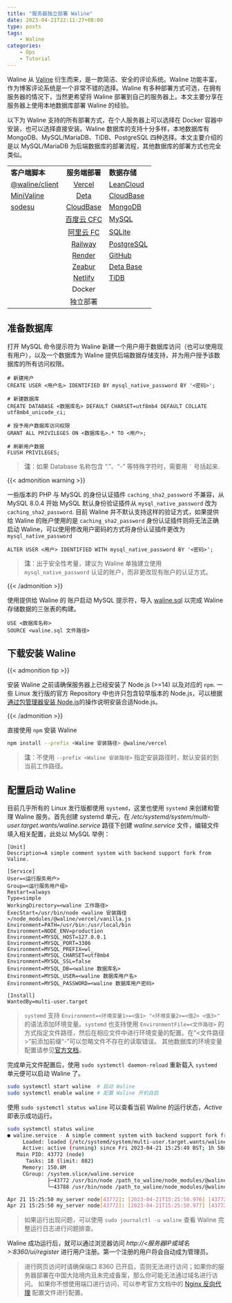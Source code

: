 ```yaml
---
title: "服务器独立部署 Waline"
date: 2023-04-21T22:11:27+08:00
type: posts
tags: 
    - Waline
categories: 
    - Ops
    - Tutorial
---
```


Waline 从 [Valine][valine] 衍生而来，是一款简洁、安全的评论系统。Waline 功能丰富，作为博客评论系统是一个非常不错的选择。Waline 有多种部署方式可选，在拥有服务器的情况下，当然更希望将 Waline 部署到自己的服务器上。本文主要分享在服务器上使用本地数据库部署 Waline 的经验。

<!--more-->

以下为 Waline 支持的所有部署方式，在个人服务器上可以选择在 Docker 容器中安装，也可以选择直接安装。Waline 数据库的支持十分多样，本地数据库有 MongoDB、MySQL/MariaDB、TiDB、PostgreSQL 四种选择。本文主要介绍的是以 MySQL/MariaDB 为后端数据库的部署流程，其他数据库的部署方式也完全类似。

|                                   |                          |                            |
| ----------------------------------| :----------------------: | -------------------------- |
| **客户端脚本**                      | **服务端部署**             | **数据存储**                |
| [@waline/client][waline_client]   | [Vercel][vercel]         | [LeanCloud][leancloud]     |
| [MiniValine][minivaline]          | [Deta][data]             | [CloudBase][cloudbase]     |
| [sodesu][sodesu]                  | [CloudBase][cloud_base]  | [MongoDB][mongodb]         |
|                                   | [百度云 CFC][baidu_cfc]   | [MySQL][mysql]             |
|                                   | [阿里云 FC][ali_cfc]      | [SQLite][sqllite]          |
|                                   | [Railway][railway]       | [PostgreSQL][postgresql]   |
|                                   | [Render][render]         | [GitHub][github]           |
|                                   | [Zeabur][zeabur]         | [Deta Base][data_base]     |
|                                   | [Netlify][netify]        | [TiDB][tidb]               |
|                                   | Docker                   |                            |
|                                   | 独立部署                  |                            |

## 准备数据库

打开 MySQL 命令提示符为 Waline 新建一个用户用于数据库访问（也可以使用现有用户），以及一个数据库为 Waline 提供后端数据存储支持，并为用户授予该数据库的所有访问权限。

```mysql
# 新建用户
CREATE USER <用户名> IDENTIFIED BY mysql_native_password BY '<密码>';

# 新建数据库
CREATE DATABASE <数据库名> DEFAULT CHARSET=utf8mb4 DEFAULT COLLATE utf8mb4_unicode_ci;

# 授予用户数据库访问权限
GRANT ALL PRIVILEGES ON <数据库名>.* TO <用户>;

# 刷新用户数据
FLUSH PRIVILEGES;
```

> **注**：如果 Database 名称包含 “.”、“-” 等特殊字符时，需要用 `` ` `` 号括起来.

{{< admonition warning >}}

一些版本的 PHP 与 MySQL 的身份认证插件 `caching_sha2_password` 不兼容，从 MySQL 8.0.4 开始 MySQL 默认身份验证插件从 `mysql_native_password`  改为 `caching_sha2_password`. 目前 Waline 并不默认支持这样的验证方式，如果提供给 Waline 的账户使用的是 `caching_sha2_password` 身份认证插件则将无法正确启动 Waline，可以使用修改用户密码的方式将身份认证插件更改为 `mysql_native_password`

```mysql
ALTER USER <用户> IDENTIFIED WITH mysql_native_password BY '<密码>';
```

> **注**：出于安全性考量，建议为 Waline 单独建立使用 `mysql_native_password` 认证的账户，而非更改现有账户的认证方式。

{{< /admonition >}}

使用提供给 Waline 的 账户启动 MySQL 提示符，导入 [waline.sql][waline_sql] 以完成 Waline 存储数据的三张表的构建。

```mysql
USE <数据库名称>
SOURCE <waline.sql 文件路径>
```

## 下载安装 Waline

{{< admonition tip >}}

安装 Waline 之前请确保服务器上已经安装了 Node.js (>=14) 以及对应的 `npm`. 一些 Linux 发行版的官方 Repository 中也许只包含较早版本的 Node.js，可以根据 [通过包管理器安装 Node.js][nodejs_install]的操作说明安装合适Node.js。

[nodejs_install]:https://nodejs.org/en/download/package-manager

{{< /admonition >}}

直接使用 `npm` 安装 Waline

```bash
npm install --prefix <Waline 安装路径> @waline/vercel
```

> **注**：不使用 `--prefix <Waline 安装路径>` 指定安装路径时，默认安装的到当前工作路径。

## 配置启动 Waline

目前几乎所有的 Linux 发行版都使用 `systemd`，这里也使用 `systemd` 来创建和管理 Waline 服务。首先创建 systemd 单元，在 */etc/systemd/system/multi-user.target.wants/waline.service* 路径下创建 *waline.service* 文件，编辑文件填入相关配置，此处以 MySQL 举例：

```systemd
[Unit]
Description=A simple comment system with backend support fork from Valine.

[Service]
User=<运行服务用户>
Group=<运行服务用户组>
Restart=always
Type=simple
WorkingDirectory=<waline 工作路径>
ExecStart=/usr/bin/node <waline 安装路径>/node_modules/@waline/vercel/vanilla.js
Environment=PATH=/usr/bin:/usr/local/bin
Environment=NODE_ENV=production
Environment=MYSQL_HOST=127.0.0.1
Environment=MYSQL_PORT=3306
Environment=MYSQL_PREFIX=wl_
Environment=MYSQL_CHARSET=utf8mb4
Environment=MYSQL_SSL=false
Environment=MYSQL_DB=<waline 数据库名>
Environment=MYSQL_USER=<waline 数据库用户名>
Environment=MYSQL_PASSWORD=<waline 数据库用户密码>

[Install]
WantedBy=multi-user.target
```

> `systemd` 支持 `Environment=<环境变量1>=<值1> "<环境变量2>=<值2> <值3>"` 的语法添加环境变量。`systemd` 也支持使用 `EnvironmentFile=<文件路径>` 的方式指定文件路径，然后在相应文件中进行环境变量的配置。在“<文件路径>”前添加前缀“-”可以忽略文件不存在的读取错误。
> 其他数据库的环境变量配置请参见[官方文档][waline_dbenv]。

完成单元文件配置后，使用 `sudo systemctl daemon-reload` 重新载入 `systemd` 单元便可以启动 Waline 了。

```bash
sudo systemctl start waline  # 启动 Waline
sudo systemctl enable waline # 配置 Waline 开机自启
```

使用 `sudo systemctl status waline` 可以查看当前 Waline 的运行状态，*Active* 即表示成功运行。

```bash
sudo systemctl status waline
● waline.service - A simple comment system with backend support fork from Valine.
     Loaded: loaded (/etc/systemd/system/multi-user.target.wants/waline.service; enabled; vendor preset: enabled)
     Active: active (running) since Fri 2023-04-21 15:25:49 BST; 1h 58min ago
   Main PID: 43772 (node)
      Tasks: 18 (limit: 882)
     Memory: 150.8M
     CGroup: /system.slice/waline.service
             ├─43772 /usr/bin/node /path_to_waline/node_modules/@waline/vercel/vanilla.js
             └─43788 /usr/bin/node /path_to_waline/node_modules/@waline/vercel/vanilla.js

Apr 21 15:25:50 my_server node[43772]: [2023-04-21T15:25:50.976] [43772] [INFO] - ThinkJS version: 3.2.14
Apr 21 15:25:50 my_server node[43772]: [2023-04-21T15:25:50.977] [43772] [INFO] - Environment: production
```

> 如果运行出现问题，可以使用 `sudo journalctl -u waline` 查看 Waline 完整运行日志进行问题排查。

Waline 成功运行后，就可以通过浏览器访问 *http://<服务器IP或域名>:8360/ui/register* 进行用户注册。第一个注册的用户将会自动成为管理员。

> 进行网页访问时请确保端口 8360 已开启，否则无法进行访问；如果你的服务器部署在中国大陆境内且未完成备案，那么你可能无法通过域名进行访问。
> 如果你不想使用端口进行访问，可以参考官方文档中的 [Nginx 反向代理][nginx_proxy] 配置文件进行配置。

[valine]:https://valine.js.org/
[waline_client]:https://waline.js.org/
[minivaline]:https://minivaline.js.org/
[sodesu]:https://github.com/BeiyanYunyi/sodesu
[vercel]:https://vercel.com/
[data]:https://deta.space/
[cloud_base]:https://cloudbase.net/
[baidu_cfc]:https://console.bce.baidu.com/cfc/#/cfc/functions
[ali_cfc]:https://fc.console.aliyun.com/
[railway]:https://railway.app/
[render]:https://render.com/
[zeabur]:https://zeabur.com/
[netify]:https://netlify.com/
[leancloud]:https://leancloud.app/
[cloudbase]:https://cloudbase.net/
[mongodb]:https://mongodb.com/
[mysql]:https://www.mysql.com
[sqllite]:https://sqlite.org/index.html
[postgresql]:https://www.postgresql.org/
[github]:https://github.com/
[data_base]:https://deta.space/docs/en/reference/base/about
[tidb]:https://tidbcloud.com/
[waline_sql]:https://raw.githubusercontent.com/walinejs/waline/main/assets/waline.sql
[waline_dbenv]:https://waline.js.org/reference/server/env.html#数据库
[nginx_proxy]:https://waline.js.org/guide/deploy/vps.html#nginx-配置
